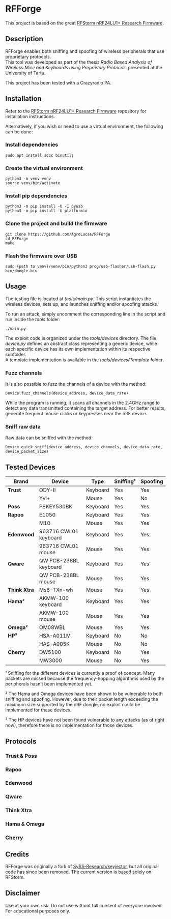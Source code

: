 # RFForge

This project is based on the great [RFStorm nRF24LU1+ Research Firmware](https://github.com/BastilleResearch/nrf-research-firmware).

## Description

RFForge enables both sniffing and spoofing of wireless peripherals that use proprietary protocols.  
This tool was developed as part of the thesis *Radio Based Analysis of Wireless Mice and Keyboards using Proprietary Protocols* presented at the University of Tartu.  

This project has been tested with a Crazyradio PA.  

## Installation

Refer to the [RFStorm nRF24LU1+ Research Firmware](https://github.com/BastilleResearch/nrf-research-firmware) repository for installation instructions.  

Alternatively, if you wish or need to use a virtual environment, the following can be done:  

### Install dependencies

```
sudo apt install sdcc binutils
```

### Create the virtual environment

```
python3 -m venv venv
source venv/bin/activate
```

### Install pip dependencies

```
python3 -m pip install -U -I pyusb
python3 -m pip install -U platformio
```

### Clone the project and build the firmware

```
git clone https://github.com/AgroLucas/RFForge
cd RFForge
make
```

### Flash the firmware over USB

```
sudo {path to venv}/venv/bin/python3 prog/usb-flasher/usb-flash.py bin/dongle.bin 
```

## Usage

The testing file is located at *tools/main.py*. This script instantiates the wireless devices, sets up, and launches sniffing and/or spoofing attacks.  

To run an attack, simply uncomment the corresponding line in the script and run inside the *tools* folder:  
```
./main.py
```

The exploit code is organized under the *tools/devices* directory. The file *device.py* defines an abstract class representing a generic device, while each specific device has its own implementation within its respective subfolder.  
A template implementation is available in the *tools/devices/Template* folder.


### Fuzz channels

It is also possible to fuzz the channels of a device with the method: 
```
Device.fuzz_channels(device_address, device_data_rate)
```
While the program is running, it scans all channels in the 2.4GHz range to detect any data transmitted containing the target address. 
For better results, generate frequent mouse clicks or keypresses near the nRF device.

### Sniff raw data

Raw data can be sniffed with the method: 
```
Device.quick_sniff(device_address, device_channels, device_data_rate, device_packet_size)
```

## Tested Devices

| Brand       | Device               | Type     | Sniffing¹ | Spoofing |
|-------------|----------------------|----------|----------|----------|
| **Trust**   | ODY-II               | Keyboard | Yes      | Yes      |
|             | Yvi+                 | Mouse    | Yes      | No       |
| **Poss**    | PSKEY530BK           | Keyboard | Yes      | Yes      |
| **Rapoo**   | E1050                | Keyboard | Yes      | Yes      |
|             | M10                  | Mouse    | Yes      | Yes      |
| **Edenwood**| 963716 CWL01 keyboard| Keyboard | Yes      | Yes      |
|             | 963716 CWL01 mouse   | Mouse    | Yes      | Yes      |
| **Qware**   | QW PCB-238BL keyboard| Keyboard | Yes      | Yes      |
|             | QW PCB-238BL mouse   | Mouse    | Yes      | Yes      |
| **Think Xtra**| Ms6-TXn-wh         | Mouse    | Yes      | Yes      |
| **Hama**²    | AKMW-100 keyboard    | Keyboard | Yes      | Yes      |
|             | AKMW-100 mouse       | Mouse    | Yes      | Yes      |
| **Omega**²   | OM08WBL              | Mouse    | Yes      | Yes      |
| **HP**³      | HSA-A011M            | Keyboard | No       | No       |
|             | HAS-A005K            | Mouse    | No       | No       |
| **Cherry**  | DW5100               | Keyboard | No       | Yes      |
|             | MW3000               | Mouse    | No       | Yes      |

¹ Sniffing for the different devices is currently a proof of concept. Many packets are missed because the frequency-hopping algorithms used by the peripherals hasn’t been implemented yet.

² The Hama and Omega devices have been shown to be vulnerable to both sniffing and spoofing. However, due to their packet length exceeding the maximum size supported by the nRF dongle, no exploit could be implemented for these devices.

³ The HP devices have not been found vulnerable to any attacks (as of right now), therefore there is no implementation for those devices.

## Protocols

### Trust & Poss


### Rapoo


### Edenwood


### Qware


### Think Xtra


### Hama & Omega


### Cherry


## Credits

RFForge was originally a fork of [SySS-Research/keyjector](https://github.com/SySS-Research/keyjector), but all original code has since been removed. The current version is based solely on RFStorm.

## Disclaimer

Use at your own risk. Do not use without full consent of everyone involved. For educational purposes only.
